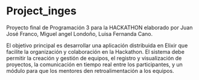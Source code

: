 # Project_inges
Proyecto final de Programación 3 para la HACKATHON elaborado por Juan José Franco, Miguel angel Londoño, Luisa Fernanda Cano.

El objetivo principal es desarrollar una aplicación distribuida en Elixir que facilite la organización y colaboración en la Hackathon. El sistema debe permitir la creación y gestión de equipos, el registro y visualización de proyectos, la comunicación en tiempo real entre los participantes, y un módulo para que los mentores den retroalimentación a los equipos.
